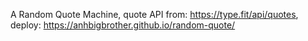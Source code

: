 A Random Quote Machine, 
quote API from: https://type.fit/api/quotes, 
deploy: https://anhbigbrother.github.io/random-quote/